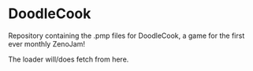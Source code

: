 # DoodleCook
Repository containing the .pmp files for DoodleCook, a game for the first ever monthly ZenoJam!

The loader will/does fetch from here.

